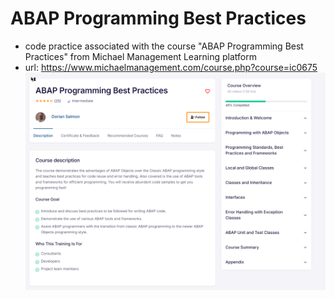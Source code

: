 # ABAP Programming Best Practices
* code practice associated with the course "ABAP Programming Best Practices" from Michael Management Learning platform  
* url: https://www.michaelmanagement.com/course.php?course=ic0675
![course description](20240927_100242_N4C.png)
